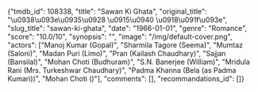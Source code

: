 {"tmdb_id": 108338, "title": "Sawan Ki Ghata", "original_title": "\u0938\u093e\u0935\u0928 \u0915\u0940 \u0918\u091f\u093e", "slug_title": "sawan-ki-ghata", "date": "1966-01-01", "genre": "Romance", "score": "10.0/10", "synopsis": "", "image": "/img/default-cover.png", "actors": ["Manoj Kumar (Gopal)", "Sharmila Tagore (Seema)", "Mumtaz (Saloni)", "Madan Puri (Limo)", "Pran (Kailash Chaudhary)", "Sajjan (Bansilal)", "Mohan Choti (Budhuram)", "S.N. Banerjee (William)", "Mridula Rani (Mrs. Turkeshwar Chaudhary)", "Padma Khanna (Bela (as Padma Kumari))", "Mohan Choti ()"], "comments": [], "recommandations_id": []}